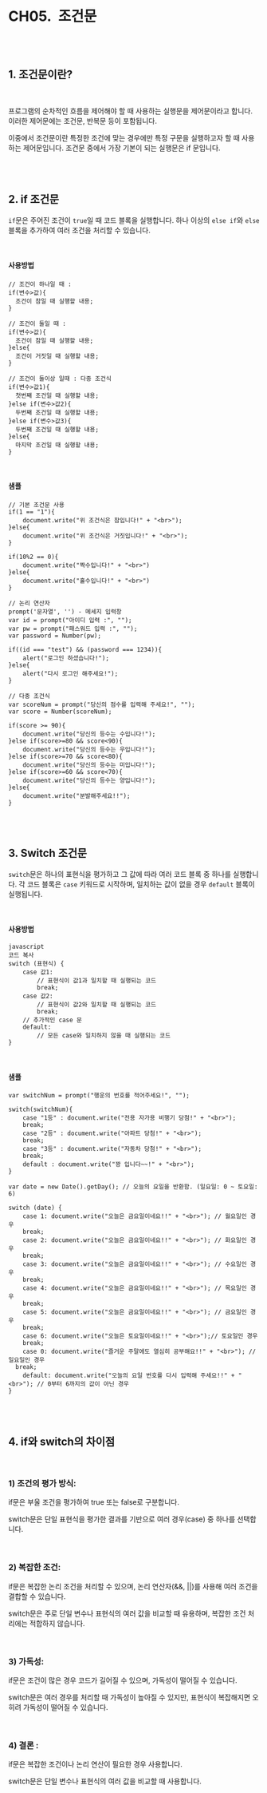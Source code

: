 
# CH05.  조건문

<br>
<br>  

## 1. 조건문이란?

<br>

프로그램의 순차적인 흐름을 제어해야 할 때 사용하는 실행문을 제어문이라고 합니다. 이러한 제어문에는 조건문, 반복문 등이 포함됩니다. 

이중에서 조건문이란 특정한 조건에 맞는 경우에만 특정 구문을 실행하고자 할 때 사용하는 제어문입니다. 조건문 중에서 가장 기본이 되는 실행문은 if 문입니다.

<br>
<br>  

## 2. if 조건문

`if`문은 주어진 조건이 `true`일 때 코드 블록을 실행합니다. 하나 이상의 `else if`와 `else` 블록을 추가하여 여러 조건을 처리할 수 있습니다.

<br>

#### 사용방법

```
// 조건이 하나일 때 :
if(변수>값){
  조건이 참일 때 실행할 내용;
}

// 조건이 둘일 때 :
if(변수>값){
  조건이 참일 때 실행할 내용;
}else{
  조건이 거짓일 때 실행할 내용;
}

// 조건이 둘이상 일때 : 다중 조건식
if(변수>값1){
  첫번째 조건일 때 실행할 내용;
}else if(변수>값2){
  두번째 조건일 때 실행할 내용;
}else if(변수>값3){
  두번째 조건일 때 실행할 내용;
}else{
  마지막 조건일 때 실행할 내용;
}
```

<br>

#### 샘플

```
// 기본 조건문 사용
if(1 == "1"){
	document.write("위 조건식은 참입니다!" + "<br>");
}else{
	document.write("위 조건식은 거짓입니다!" + "<br>");
}

if(10%2 == 0){
	document.write("짝수입니다!" + "<br>")
}else{
	document.write("홀수입니다!" + "<br>")
}

// 논리 연산자
prompt('문자열', '') - 메세지 입력창
var id = prompt("아이디 입력 :", "");
var pw = prompt("패스워드 입력 :", "");
var password = Number(pw);

if((id === "test") && (password === 1234)){
	alert("로그인 하셨습니다!");
}else{
	alert("다시 로그인 해주세요!");
}

// 다중 조건식
var scoreNum = prompt("당신의 점수를 입력해 주세요!", "");
var score = Number(scoreNum);

if(score >= 90){
	document.write("당신의 등수는 수입니다!");
}else if(score>=80 && score<90){
	document.write("당신의 등수는 우입니다!");
}else if(score>=70 && score<80){
	document.write("당신의 등수는 미입니다!");
}else if(score>=60 && score<70){
	document.write("당신의 등수는 양입니다!");
}else{
	document.write("분발해주세요!!");
}
```

<br>
<br>
  

## 3. Switch 조건문

`switch`문은 하나의 표현식을 평가하고 그 값에 따라 여러 코드 블록 중 하나를 실행합니다. 각 코드 블록은 `case` 키워드로 시작하며, 일치하는 값이 없을 경우 `default` 블록이 실행됩니다.

<br>

#### 사용방법

```
javascript
코드 복사
switch (표현식) {
    case 값1:
        // 표현식이 값1과 일치할 때 실행되는 코드
        break;
    case 값2:
        // 표현식이 값2와 일치할 때 실행되는 코드
        break;
    // 추가적인 case 문
    default:
        // 모든 case와 일치하지 않을 때 실행되는 코드
}
```

<br>

#### 샘플

```
var switchNum = prompt("행운의 번호를 적어주세요!", "");

switch(switchNum){  	
	case "1등" : document.write("전용 자가용 비행기 당첨!" + "<br>");
	break;
	case "2등" : document.write("아파트 당첨!" + "<br>");
	break;
	case "3등" : document.write("자동차 당첨!" + "<br>");
	break;
	default : document.write("꽝 입니다~~!" + "<br>");
}

var date = new Date().getDay(); // 오늘의 요일을 반환함. (일요일: 0 ~ 토요일: 6)

switch (date) {
	case 1: document.write("오늘은 금요일이네요!!" + "<br>"); // 월요일인 경우
	break;
	case 2: document.write("오늘은 금요일이네요!!" + "<br>"); // 화요일인 경우
	break;
	case 3: document.write("오늘은 금요일이네요!!" + "<br>"); // 수요일인 경우
	break;
	case 4: document.write("오늘은 금요일이네요!!" + "<br>"); // 목요일인 경우
	break;
	case 5: document.write("오늘은 금요일이네요!!" + "<br>"); // 금요일인 경우
	break;
	case 6: document.write("오늘은 토요일이네요!!" + "<br>");// 토요일인 경우
	break;
	case 0: document.write("즐거운 주말에도 열심히 공부해요!!" + "<br>"); // 일요일인 경우
  break;
	default: document.write("오늘의 요일 번호를 다시 입력해 주세요!!" + "<br>"); // 0부터 6까지의 값이 아닌 경우
}
```

<br>
<br>
  

## 4. if와 switch의 차이점

<br>

### 1) 조건의 평가 방식:

if문은 부울 조건을 평가하여 true 또는 false로 구분합니다.

switch문은 단일 표현식을 평가한 결과를 기반으로 여러 경우(case) 중 하나를 선택합니다.

<br>

### 2) 복잡한 조건:

if문은 복잡한 논리 조건을 처리할 수 있으며, 논리 연산자(&&, ||)를 사용해 여러 조건을 결합할 수 있습니다.

switch문은 주로 단일 변수나 표현식의 여러 값을 비교할 때 유용하며, 복잡한 조건 처리에는 적합하지 않습니다.

<br>

### 3) 가독성:

if문은 조건이 많은 경우 코드가 길어질 수 있으며, 가독성이 떨어질 수 있습니다.

switch문은 여러 경우를 처리할 때 가독성이 높아질 수 있지만, 표현식이 복잡해지면 오히려 가독성이 떨어질 수 있습니다.

<br>

### 4) 결론 : 

if문은 복잡한 조건이나 논리 연산이 필요한 경우 사용합니다.

switch문은 단일 변수나 표현식의 여러 값을 비교할 때 사용합니다.